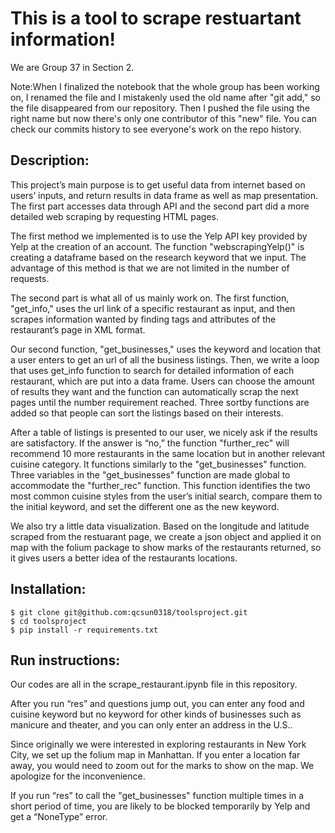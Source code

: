 This is a tool to scrape restuartant information! 
===================================
We are Group 37 in Section 2. 

Note:When I finalized the notebook that the whole group has been working on, I renamed the file and I mistakenly used the old name after "git add," so the file disappeared from our repository. Then I pushed the file using the right name but now there's only one contributor of this "new" file. You can check our commits history to see everyone's work on the repo history.

Description: 
-------------
This project’s main purpose is to get useful data from internet based on users’ inputs, and return results in data frame as well as map presentation. The first part accesses data through API and the second part did a more detailed web scraping by requesting HTML pages. 

The first method we implemented is to use the Yelp API key provided by Yelp at the creation of an account. The function "webscrapingYelp()" is creating a dataframe based on the research keyword that we input. The advantage of this method is that we are not limited in the number of requests.

The second part is what all of us mainly work on. The first function, "get_info," uses the url link of a specific restaurant as input, and then scrapes information wanted by finding tags and attributes of the restaurant’s page in XML format. 

Our second function, "get_businesses," uses the keyword and location that a user enters to get an url of all the business listings. Then, we write a loop that uses get_info function to search for detailed information of each restaurant, which are put into a data frame. Users can choose the amount of results they want and the function can automatically scrap the next pages until the number requirement reached. Three sortby functions are added so that people can sort the listings based on their interests. 

After a table of listings is presented to our user, we nicely ask if the results are satisfactory. If the answer is “no,” the function "further_rec" will recommend 10 more restaurants in the same location but in another relevant cuisine category. It functions similarly to the "get_businesses" function. Three variables in the "get_businesses" function are made global to accommodate the "further_rec" function. This function identifies the two most common cuisine styles from the user’s initial search, compare them to the initial keyword, and set the different one as the new keyword. 

We also try a little data visualization. Based on the longitude and latitude scraped from the restuarant page, we create a json object and applied it on map with the folium package to show marks of the restaurants returned, so it gives users a better idea of the restaurants locations.



Installation: 
-------------

    $ git clone git@github.com:qcsun0318/toolsproject.git
    $ cd toolsproject
    $ pip install -r requirements.txt


Run instructions:
-------------
Our codes are all in the scrape_restaurant.ipynb file in this repository. 

After you run “res” and questions jump out, you can enter any food and cuisine keyword but no keyword for other kinds of businesses such as manicure and theater, and you can only enter an address in the U.S.. 

Since originally we were interested in exploring restaurants in New York City, we set up the folium map in Manhattan. If you enter a location far away, you would need to zoom out for the marks to show on the map. We apologize for the inconvenience.

If you run “res” to call the "get_businesses" function multiple times in a short period of time, you are likely to be blocked temporarily by Yelp and get a “NoneType” error. 
